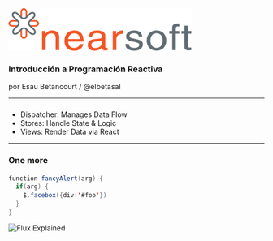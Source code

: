 ![Logo](assets/nearsoft.png)
### Introducción a Programación Reactiva

por Esau Betancourt / @elbetasal

---

### 



- Dispatcher: Manages Data Flow
- Stores: Handle State & Logic
- Views: Render Data via React

---

### One more 

```java
function fancyAlert(arg) {
  if(arg) {
    $.facebox({div:'#foo'})
  }
}
```

![Flux Explained](https://facebook.github.io/flux/img/flux-simple-f8-diagram-explained-1300w.png)